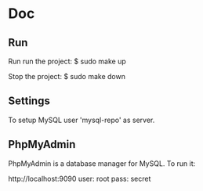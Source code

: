 # Doc

## Run

Run run the project: $ sudo make up

Stop the project: $ sudo make down

## Settings

To setup MySQL user 'mysql-repo' as server.

## PhpMyAdmin

PhpMyAdmin is a database manager for MySQL.
To run it: 

http://localhost:9090 
user: root
pass: secret
